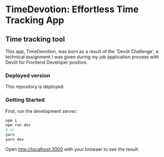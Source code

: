 # TimeDevotion: Effortless Time Tracking App

## Time tracking tool

This app, TimeDevotion, was born as a result of the 'Devōt Challenge', a technical assignment I was given during my job application process with Devōt for Frontend Developer position.


### Deployed version

This repository is deployed:

### Getting Started

First, run the development server:

```bash
npm i
npm run dev
# or
yarn
yarn dev
```

Open [http://localhost:3000](http://localhost:3000) with your browser to see the result.

